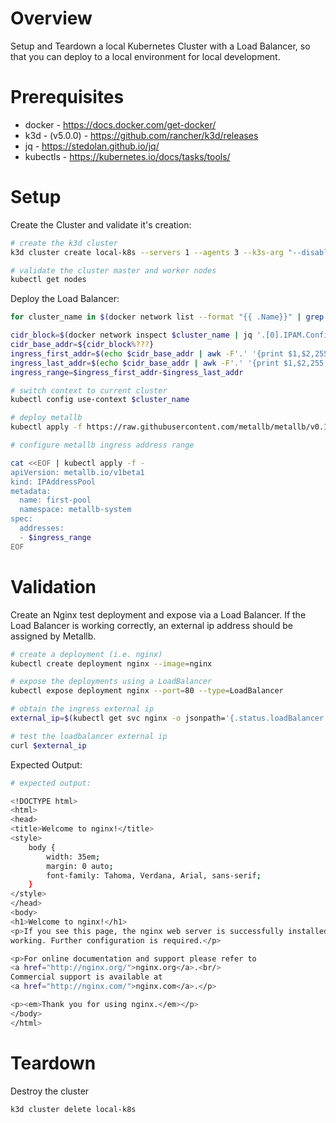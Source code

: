 # Overview

Setup and Teardown a local Kubernetes Cluster with a Load Balancer, so that you can deploy to a local environment for local development.

# Prerequisites

- docker - https://docs.docker.com/get-docker/
- k3d - (v5.0.0) - https://github.com/rancher/k3d/releases
- jq - https://stedolan.github.io/jq/
- kubectls - https://kubernetes.io/docs/tasks/tools/

# Setup

Create the Cluster and validate it's creation:

```bash
# create the k3d cluster
k3d cluster create local-k8s --servers 1 --agents 3 --k3s-arg "--disable=traefik@server:0" --wait

# validate the cluster master and worker nodes
kubectl get nodes
```

Deploy the Load Balancer:

```bash
for cluster_name in $(docker network list --format "{{ .Name}}" | grep k3d); do

cidr_block=$(docker network inspect $cluster_name | jq '.[0].IPAM.Config[0].Subnet' | tr -d '"')
cidr_base_addr=${cidr_block%???}
ingress_first_addr=$(echo $cidr_base_addr | awk -F'.' '{print $1,$2,255,0}' OFS='.')
ingress_last_addr=$(echo $cidr_base_addr | awk -F'.' '{print $1,$2,255,255}' OFS='.')
ingress_range=$ingress_first_addr-$ingress_last_addr

# switch context to current cluster
kubectl config use-context $cluster_name

# deploy metallb
kubectl apply -f https://raw.githubusercontent.com/metallb/metallb/v0.15.2/config/manifests/metallb-native.yaml

# configure metallb ingress address range

cat <<EOF | kubectl apply -f -
apiVersion: metallb.io/v1beta1
kind: IPAddressPool
metadata:
  name: first-pool
  namespace: metallb-system
spec:
  addresses:
  - $ingress_range
EOF

```

# Validation

Create an Nginx test deployment and expose via a Load Balancer. If the Load Balancer is working correctly, an external ip address should be assigned by Metallb.

```bash
# create a deployment (i.e. nginx)
kubectl create deployment nginx --image=nginx

# expose the deployments using a LoadBalancer
kubectl expose deployment nginx --port=80 --type=LoadBalancer

# obtain the ingress external ip
external_ip=$(kubectl get svc nginx -o jsonpath='{.status.loadBalancer.ingress[0].ip}')

# test the loadbalancer external ip
curl $external_ip
```

Expected Output:

```bash
# expected output:

<!DOCTYPE html>
<html>
<head>
<title>Welcome to nginx!</title>
<style>
    body {
        width: 35em;
        margin: 0 auto;
        font-family: Tahoma, Verdana, Arial, sans-serif;
    }
</style>
</head>
<body>
<h1>Welcome to nginx!</h1>
<p>If you see this page, the nginx web server is successfully installed and
working. Further configuration is required.</p>

<p>For online documentation and support please refer to
<a href="http://nginx.org/">nginx.org</a>.<br/>
Commercial support is available at
<a href="http://nginx.com/">nginx.com</a>.</p>

<p><em>Thank you for using nginx.</em></p>
</body>
</html>
```

# Teardown

Destroy the cluster

```bash
k3d cluster delete local-k8s
```
